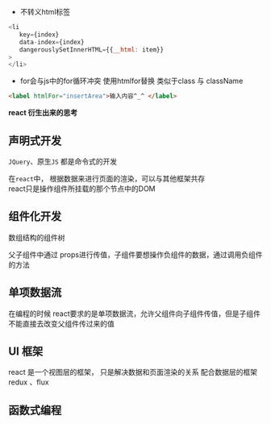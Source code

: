 - 不转义html标签  
```js
<li
   key={index} 
   data-index={index}
   dangerouslySetInnerHTML={{__html: item}}
>
</li>
```

- for会与js中的for循环冲突 使用htmlfor替换 类似于class 与 className   

```html
<label htmlFor="insertArea">输入内容^_^ </label>  

```  
**react 衍生出来的思考**

## 声明式开发  

`JQuery`、原生`JS` 都是命令式的开发  

在`react`中， 根据数据来进行页面的渲染，可以与其他框架共存  
react只是操作组件所挂载的那个节点中的DOM  

## 组件化开发  
数组结构的组件树  

父子组件中通过 props进行传值，子组件要想操作负组件的数据，通过调用负组件的方法  

## 单项数据流  

在编程的时候 react要求的是单项数据流，允许父组件向子组件传值，但是子组件不能直接去改变父组件传过来的值

## UI 框架  
react 是一个视图层的框架， 只是解决数据和页面渲染的关系
配合数据层的框架 redux 、flux 

## 函数式编程
